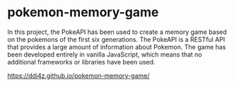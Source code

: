 # pokemon-memory-game

In this project, the PokeAPI has been used to create a memory game based on the pokemons of the first six generations. The PokeAPI is a RESTful API that provides a large amount of information about Pokemon. The game has been developed entirely in vanilla JavaScript, which means that no additional frameworks or libraries have been used.

https://ddi4z.github.io/pokemon-memory-game/
